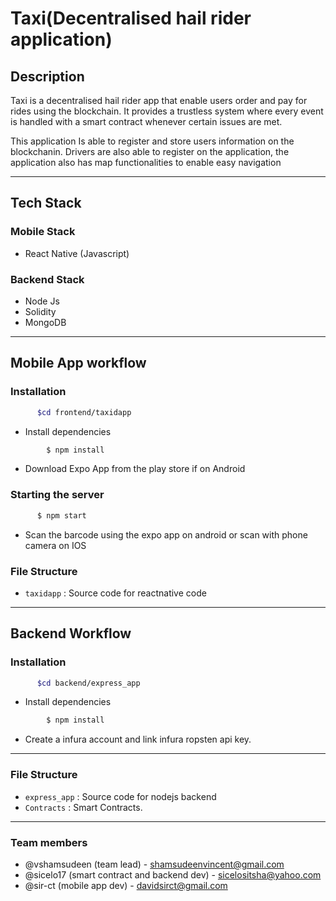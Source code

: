 # Taxi(Decentralised hail rider application)

## Description

Taxi is a decentralised hail rider app that enable users order and pay for rides using the blockchain. It provides a trustless system where every event is handled with a smart contract whenever certain issues are met.

This application Is able to register and store users information on the blockchanin. Drivers are also able to register on the application, the application also has map functionalities to enable easy navigation

-----------------------------------------
## Tech Stack

### Mobile Stack
* React Native (Javascript)
### Backend Stack
* Node Js
* Solidity
* MongoDB

------------------------------------------
## Mobile App workflow

### Installation

```sh
      $cd frontend/taxidapp
```

* Install dependencies
```sh
        $ npm install
```
* Download Expo App from the play store if on Android

### Starting the server

```sh
      $ npm start
```

* Scan the barcode using the expo app on android or scan with phone camera on IOS


### File Structure

- `taxidapp` : Source code for reactnative code

------------------------------------------
## Backend Workflow

### Installation

```sh
      $cd backend/express_app
```

* Install dependencies
```sh
        $ npm install 
```

* Create a infura account and link infura ropsten api key.

------------------------------------------
### File Structure

- `express_app` : Source code for nodejs backend
- `Contracts` : Smart Contracts.
-----------

### Team members
* @vshamsudeen (team lead) - shamsudeenvincent@gmail.com
* @sicelo17 (smart contract and backend dev) - sicelositsha@yahoo.com
* @sir-ct (mobile app dev) - davidsirct@gmail.com
